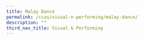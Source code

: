 ```yaml
---
title: Malay Dance
permalink: /ccas/visual-n-performing/malay-dance/
description: ""
third_nav_title: Visual & Performing
---
```

